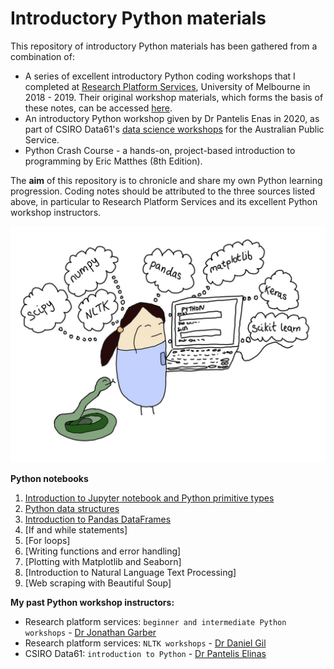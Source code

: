 # Introductory Python materials

This repository of introductory Python materials has been gathered from a combination of:  

+ A series of excellent introductory Python coding workshops  that I completed at [Research Platform Services](https://research.unimelb.edu.au/infrastructure/research-platform-services#training), University of Melbourne in 2018 - 2019. Their original workshop materials, which forms the basis of these notes, can be accessed [here](https://github.com/resbaz).  
+ An introductory Python workshop given by Dr Pantelis Enas in 2020, as part of CSIRO Data61's [data science workshops](https://www.eventbrite.com/o/csiro-data61-26859581097) for the Australian Public Service.  
+ Python Crash Course - a hands-on, project-based introduction to programming by Eric Matthes (8th Edition).  

The **aim** of this repository is to chronicle and share my own Python learning progression. Coding notes should be attributed to the three sources listed above, in particular to Research Platform Services and its excellent Python workshop instructors.  

![](https://github.com/erikaduan/Introduction-to-Python/blob/master/02_figures/readme.jpg)  

**Python notebooks**  

1. [Introduction to Jupyter notebook and Python primitive types](https://github.com/erikaduan/Introduction-to-Python/blob/master/03_notebooks/00_Jupyter-notebook-and-Python-primitive-types.ipynb)  
2. [Python data structures](https://github.com/erikaduan/Introduction-to-Python/blob/master/03_notebooks/01_Python-data-structures.ipynb)  
3. [Introduction to Pandas DataFrames](https://github.com/erikaduan/Introduction-to-Python/blob/master/03_notebooks/02_Introduction-to-pandas.ipynb)  
4. [If and while statements]  
5. [For loops]  
6. [Writing functions and error handling]  
7. [Plotting with Matplotlib and Seaborn]  
8.  [Introduction to Natural Language Text Processing]  
9.  [Web scraping with Beautiful Soup]  

**My past Python workshop instructors:**

+ Research platform services: `beginner and intermediate Python workshops` - [Dr Jonathan Garber](https://twitter.com/geogarber?lang=en)  
+ Research platform services: `NLTK workshops` - [Dr Daniel Gil](https://twitter.com/danielgil?lang=en)  
+ CSIRO Data61: `introduction to Python` - [Dr Pantelis Elinas](https://medium.com/@pantelis.elinas)  
